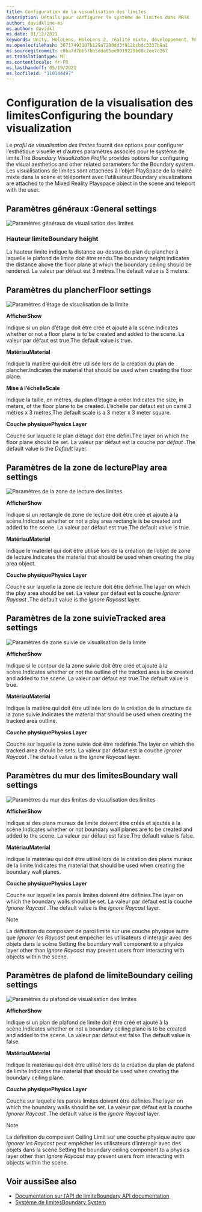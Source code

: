 ```yaml
---
title: Configuration de la visualisation des limites
description: Détails pour configurer le système de limites dans MRTK
author: davidkline-ms
ms.author: davidkl
ms.date: 01/12/2021
keywords: Unity, HoloLens, HoloLens 2, réalité mixte, développement, MRTK, système de limite,
ms.openlocfilehash: 36717493107b129a7200dd3f912bcbdc3337b9a1
ms.sourcegitcommit: c0ba7d7bb57bb5dda65ee9019229b68c2ee7c267
ms.translationtype: MT
ms.contentlocale: fr-FR
ms.lasthandoff: 05/19/2021
ms.locfileid: "110144497"
---
```

# <a name="configuring-the-boundary-visualization"></a><span data-ttu-id="778a6-104">Configuration de la visualisation des limites</span><span class="sxs-lookup"><span data-stu-id="778a6-104">Configuring the boundary visualization</span></span>

<span data-ttu-id="778a6-105">Le *profil de visualisation des limites* fournit des options pour configurer l’esthétique visuelle et d’autres paramètres associés pour le système de limite.</span><span class="sxs-lookup"><span data-stu-id="778a6-105">The *Boundary Visualization Profile* provides options for configuring the visual aesthetics and other related parameters for the Boundary system.</span></span> <span data-ttu-id="778a6-106">Les visualisations de limites sont attachées à l’objet PlaySpace de la réalité mixte dans la scène et téléportent avec l’utilisateur.</span><span class="sxs-lookup"><span data-stu-id="778a6-106">Boundary visualizations are attached to the Mixed Reality Playspace object in the scene and teleport with the user.</span></span>

## <a name="general-settings"></a><span data-ttu-id="778a6-107">Paramètres généraux :</span><span class="sxs-lookup"><span data-stu-id="778a6-107">General settings</span></span>

![Paramètres généraux de visualisation des limites](../images/boundary/BoundaryVisualizationGeneralSettings.png)

### <a name="boundary-height"></a><span data-ttu-id="778a6-109">Hauteur limite</span><span class="sxs-lookup"><span data-stu-id="778a6-109">Boundary height</span></span>

<span data-ttu-id="778a6-110">La hauteur limite indique la distance au-dessus du plan du plancher à laquelle le plafond de limite doit être rendu.</span><span class="sxs-lookup"><span data-stu-id="778a6-110">The boundary height indicates the distance above the floor plane at which the boundary ceiling should be rendered.</span></span> <span data-ttu-id="778a6-111">La valeur par défaut est 3 mètres.</span><span class="sxs-lookup"><span data-stu-id="778a6-111">The default value is 3 meters.</span></span>

## <a name="floor-settings"></a><span data-ttu-id="778a6-112">Paramètres du plancher</span><span class="sxs-lookup"><span data-stu-id="778a6-112">Floor settings</span></span>

![Paramètres d’étage de visualisation de la limite](../images/boundary/BoundaryVisualizationFloorSettings.png)

<span data-ttu-id="778a6-114">**Afficher**</span><span class="sxs-lookup"><span data-stu-id="778a6-114">**Show**</span></span>

<span data-ttu-id="778a6-115">Indique si un plan d’étage doit être créé et ajouté à la scène.</span><span class="sxs-lookup"><span data-stu-id="778a6-115">Indicates whether or not a floor plane is to be created and added to the scene.</span></span> <span data-ttu-id="778a6-116">La valeur par défaut est true.</span><span class="sxs-lookup"><span data-stu-id="778a6-116">The default value is true.</span></span>

<span data-ttu-id="778a6-117">**Matériau**</span><span class="sxs-lookup"><span data-stu-id="778a6-117">**Material**</span></span>

<span data-ttu-id="778a6-118">Indique la matière qui doit être utilisée lors de la création du plan de plancher.</span><span class="sxs-lookup"><span data-stu-id="778a6-118">Indicates the material that should be used when creating the floor plane.</span></span>

<span data-ttu-id="778a6-119">**Mise à l’échelle**</span><span class="sxs-lookup"><span data-stu-id="778a6-119">**Scale**</span></span>

<span data-ttu-id="778a6-120">Indique la taille, en mètres, du plan d’étage à créer.</span><span class="sxs-lookup"><span data-stu-id="778a6-120">Indicates the size, in meters, of the floor plane to be created.</span></span> <span data-ttu-id="778a6-121">L’échelle par défaut est un carré 3 mètres x 3 mètres.</span><span class="sxs-lookup"><span data-stu-id="778a6-121">The default scale is a 3 meter x 3 meter square.</span></span>

<span data-ttu-id="778a6-122">**Couche physique**</span><span class="sxs-lookup"><span data-stu-id="778a6-122">**Physics Layer**</span></span>

<span data-ttu-id="778a6-123">Couche sur laquelle le plan d’étage doit être défini.</span><span class="sxs-lookup"><span data-stu-id="778a6-123">The layer on which the floor plane should be set.</span></span> <span data-ttu-id="778a6-124">La valeur par défaut est la couche *par défaut* .</span><span class="sxs-lookup"><span data-stu-id="778a6-124">The default value is the *Default* layer.</span></span>

## <a name="play-area-settings"></a><span data-ttu-id="778a6-125">Paramètres de la zone de lecture</span><span class="sxs-lookup"><span data-stu-id="778a6-125">Play area settings</span></span>

![Paramètres de la zone de lecture des limites](../images/boundary/BoundaryVisualizationPlayAreaSettings.png)

<span data-ttu-id="778a6-127">**Afficher**</span><span class="sxs-lookup"><span data-stu-id="778a6-127">**Show**</span></span>

<span data-ttu-id="778a6-128">Indique si un rectangle de zone de lecture doit être créé et ajouté à la scène.</span><span class="sxs-lookup"><span data-stu-id="778a6-128">Indicates whether or not a play area rectangle is be created and added to the scene.</span></span> <span data-ttu-id="778a6-129">La valeur par défaut est true.</span><span class="sxs-lookup"><span data-stu-id="778a6-129">The default value is true.</span></span>

<span data-ttu-id="778a6-130">**Matériau**</span><span class="sxs-lookup"><span data-stu-id="778a6-130">**Material**</span></span>

<span data-ttu-id="778a6-131">Indique le matériel qui doit être utilisé lors de la création de l’objet de zone de lecture.</span><span class="sxs-lookup"><span data-stu-id="778a6-131">Indicates the material that should be used when creating the play area object.</span></span>

<span data-ttu-id="778a6-132">**Couche physique**</span><span class="sxs-lookup"><span data-stu-id="778a6-132">**Physics Layer**</span></span>

<span data-ttu-id="778a6-133">Couche sur laquelle la zone de lecture doit être définie.</span><span class="sxs-lookup"><span data-stu-id="778a6-133">The layer on which the play area should be set.</span></span> <span data-ttu-id="778a6-134">La valeur par défaut est la couche *Ignorer Raycast* .</span><span class="sxs-lookup"><span data-stu-id="778a6-134">The default value is the *Ignore Raycast* layer.</span></span>

## <a name="tracked-area-settings"></a><span data-ttu-id="778a6-135">Paramètres de la zone suivie</span><span class="sxs-lookup"><span data-stu-id="778a6-135">Tracked area settings</span></span>

![Paramètres de zone suivie de visualisation de la limite](../images/boundary/BoundaryVisualizationTrackedAreaSettings.png)

<span data-ttu-id="778a6-137">**Afficher**</span><span class="sxs-lookup"><span data-stu-id="778a6-137">**Show**</span></span>

<span data-ttu-id="778a6-138">Indique si le contour de la zone suivie doit être créé et ajouté à la scène.</span><span class="sxs-lookup"><span data-stu-id="778a6-138">Indicates whether or not the outline of the tracked area is be created and added to the scene.</span></span> <span data-ttu-id="778a6-139">La valeur par défaut est true.</span><span class="sxs-lookup"><span data-stu-id="778a6-139">The default value is true.</span></span>

<span data-ttu-id="778a6-140">**Matériau**</span><span class="sxs-lookup"><span data-stu-id="778a6-140">**Material**</span></span>

<span data-ttu-id="778a6-141">Indique la matière qui doit être utilisée lors de la création de la structure de la zone suivie.</span><span class="sxs-lookup"><span data-stu-id="778a6-141">Indicates the material that should be used when creating the tracked area outline.</span></span>

<span data-ttu-id="778a6-142">**Couche physique**</span><span class="sxs-lookup"><span data-stu-id="778a6-142">**Physics Layer**</span></span>

<span data-ttu-id="778a6-143">Couche sur laquelle la zone suivie doit être redéfinie.</span><span class="sxs-lookup"><span data-stu-id="778a6-143">The layer on which the tracked area should be sets.</span></span> <span data-ttu-id="778a6-144">La valeur par défaut est la couche *Ignorer Raycast* .</span><span class="sxs-lookup"><span data-stu-id="778a6-144">The default value is the *Ignore Raycast* layer.</span></span>

## <a name="boundary-wall-settings"></a><span data-ttu-id="778a6-145">Paramètres du mur des limites</span><span class="sxs-lookup"><span data-stu-id="778a6-145">Boundary wall settings</span></span>

![Paramètres du mur des limites de visualisation des limites](../images/boundary/BoundaryVisualizationWallSettings.png)

<span data-ttu-id="778a6-147">**Afficher**</span><span class="sxs-lookup"><span data-stu-id="778a6-147">**Show**</span></span>

<span data-ttu-id="778a6-148">Indique si des plans muraux de limite doivent être créés et ajoutés à la scène.</span><span class="sxs-lookup"><span data-stu-id="778a6-148">Indicates whether or not boundary wall planes are to be created and added to the scene.</span></span> <span data-ttu-id="778a6-149">La valeur par défaut est false.</span><span class="sxs-lookup"><span data-stu-id="778a6-149">The default value is false.</span></span>

<span data-ttu-id="778a6-150">**Matériau**</span><span class="sxs-lookup"><span data-stu-id="778a6-150">**Material**</span></span>

<span data-ttu-id="778a6-151">Indique le matériau qui doit être utilisé lors de la création des plans muraux de la limite.</span><span class="sxs-lookup"><span data-stu-id="778a6-151">Indicates the material that should be used when creating the boundary wall planes.</span></span>

<span data-ttu-id="778a6-152">**Couche physique**</span><span class="sxs-lookup"><span data-stu-id="778a6-152">**Physics Layer**</span></span>

<span data-ttu-id="778a6-153">Couche sur laquelle les parois limites doivent être définies.</span><span class="sxs-lookup"><span data-stu-id="778a6-153">The layer on which the boundary walls should be set.</span></span> <span data-ttu-id="778a6-154">La valeur par défaut est la couche *Ignorer Raycast* .</span><span class="sxs-lookup"><span data-stu-id="778a6-154">The default value is the *Ignore Raycast* layer.</span></span>

> [!NOTE]
> <span data-ttu-id="778a6-155">La définition du composant de paroi limite sur une couche physique autre que *Ignorer les Raycast* peut empêcher les utilisateurs d’interagir avec des objets dans la scène.</span><span class="sxs-lookup"><span data-stu-id="778a6-155">Setting the boundary wall component to a physics layer other than *Ignore Raycast* may prevent users from interacting with objects within the scene.</span></span>

## <a name="boundary-ceiling-settings"></a><span data-ttu-id="778a6-156">Paramètres de plafond de limite</span><span class="sxs-lookup"><span data-stu-id="778a6-156">Boundary ceiling settings</span></span>

![Paramètres du plafond de visualisation des limites](../images/boundary/BoundaryVisualizationCeilingSettings.png)

<span data-ttu-id="778a6-158">**Afficher**</span><span class="sxs-lookup"><span data-stu-id="778a6-158">**Show**</span></span>

<span data-ttu-id="778a6-159">Indique si un plan de plafond de limite doit être créé et ajouté à la scène.</span><span class="sxs-lookup"><span data-stu-id="778a6-159">Indicates whether or not a boundary ceiling plane is to be created and added to the scene.</span></span> <span data-ttu-id="778a6-160">La valeur par défaut est false.</span><span class="sxs-lookup"><span data-stu-id="778a6-160">The default value is false.</span></span>

<span data-ttu-id="778a6-161">**Matériau**</span><span class="sxs-lookup"><span data-stu-id="778a6-161">**Material**</span></span>

<span data-ttu-id="778a6-162">Indique le matériau qui doit être utilisé lors de la création du plan de plafond de limite.</span><span class="sxs-lookup"><span data-stu-id="778a6-162">Indicates the material that should be used when creating the boundary ceiling plane.</span></span>

<span data-ttu-id="778a6-163">**Couche physique**</span><span class="sxs-lookup"><span data-stu-id="778a6-163">**Physics Layer**</span></span>

<span data-ttu-id="778a6-164">Couche sur laquelle les parois limites doivent être définies.</span><span class="sxs-lookup"><span data-stu-id="778a6-164">The layer on which the boundary walls should be set.</span></span> <span data-ttu-id="778a6-165">La valeur par défaut est la couche *Ignorer Raycast* .</span><span class="sxs-lookup"><span data-stu-id="778a6-165">The default value is the *Ignore Raycast* layer.</span></span>

> [!NOTE]
> <span data-ttu-id="778a6-166">La définition du composant Ceiling Limit sur une couche physique autre que *Ignorer les Raycast* peut empêcher les utilisateurs d’interagir avec des objets dans la scène.</span><span class="sxs-lookup"><span data-stu-id="778a6-166">Setting the boundary ceiling component to a physics layer other than *Ignore Raycast* may prevent users from interacting with objects within the scene.</span></span>

## <a name="see-also"></a><span data-ttu-id="778a6-167">Voir aussi</span><span class="sxs-lookup"><span data-stu-id="778a6-167">See also</span></span>

- [<span data-ttu-id="778a6-168">Documentation sur l’API de limite</span><span class="sxs-lookup"><span data-stu-id="778a6-168">Boundary API documentation</span></span>](xref:Microsoft.MixedReality.Toolkit.Boundary)
- [<span data-ttu-id="778a6-169">Système de limites</span><span class="sxs-lookup"><span data-stu-id="778a6-169">Boundary System</span></span>](boundary-system-getting-started.md)
